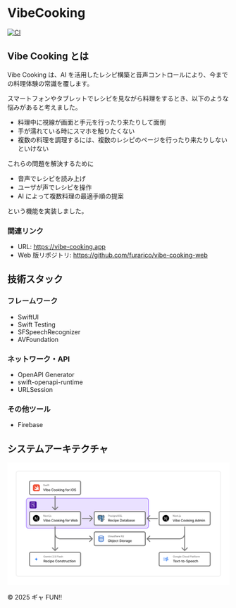 # VibeCooking

[![CI](https://github.com/furarico/vibe-cooking-ios/actions/workflows/ci.yaml/badge.svg)](https://github.com/furarico/vibe-cooking-ios/actions/workflows/ci.yaml)

## Vibe Cooking とは

Vibe Cooking は、AI を活用したレシピ構築と音声コントロールにより、今までの料理体験の常識を覆します。

スマートフォンやタブレットでレシピを見ながら料理をするとき、以下のような悩みがあると考えました。

- 料理中に視線が画面と手元を行ったり来たりして面倒
- 手が濡れている時にスマホを触りたくない
- 複数の料理を調理するには、複数のレシピのページを行ったり来たりしないといけない

これらの問題を解決するために

- 音声でレシピを読み上げ
- ユーザが声でレシピを操作
- AI によって複数料理の最適手順の提案

という機能を実装しました。

### 関連リンク

- URL: https://vibe-cooking.app
- Web 版リポジトリ: https://github.com/furarico/vibe-cooking-web

## 技術スタック

### フレームワーク

- SwiftUI
- Swift Testing
- SFSpeechRecognizer
- AVFoundation

### ネットワーク・API

- OpenAPI Generator
- swift-openapi-runtime
- URLSession

### その他ツール

- Firebase

## システムアーキテクチャ

![システムアーキテクチャ図](./assets/system_architecture.png)

&copy; 2025 ギャ FUN!!
